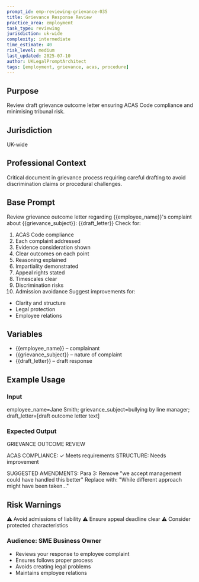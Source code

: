 ```yaml
---
prompt_id: emp-reviewing-grievance-035
title: Grievance Response Review
practice_area: employment
task_type: reviewing
jurisdiction: uk-wide
complexity: intermediate
time_estimate: 40
risk_level: medium
last_updated: 2025-07-10
author: UKLegalPromptArchitect
tags: [employment, grievance, acas, procedure]
---
```


## Purpose
Review draft grievance outcome letter ensuring ACAS Code compliance and minimising tribunal risk.

## Jurisdiction
UK-wide

## Professional Context
Critical document in grievance process requiring careful drafting to avoid discrimination claims or procedural challenges.

## Base Prompt
Review grievance outcome letter regarding \{\{employee_name\}\}'s complaint about \{\{grievance_subject\}\}:
\{\{draft_letter\}\}
Check for:
1. ACAS Code compliance
2. Each complaint addressed
3. Evidence consideration shown
4. Clear outcomes on each point
5. Reasoning explained
6. Impartiality demonstrated
7. Appeal rights stated
8. Timescales clear
9. Discrimination risks
10. Admission avoidance
Suggest improvements for:
- Clarity and structure
- Legal protection
- Employee relations

## Variables
- \{\{employee_name\}\} – complainant
- \{\{grievance_subject\}\} – nature of complaint
- \{\{draft_letter\}\} – draft response

## Example Usage
### Input
employee_name=Jane Smith; grievance_subject=bullying by line manager; draft_letter=[draft outcome letter text]

### Expected Output
GRIEVANCE OUTCOME REVIEW

ACAS COMPLIANCE: ✓ Meets requirements
STRUCTURE: Needs improvement

SUGGESTED AMENDMENTS:
Para 3: Remove "we accept management could have handled this better"
Replace with: "While different approach might have been taken..."

## Risk Warnings
⚠️ Avoid admissions of liability
⚠️ Ensure appeal deadline clear
⚠️ Consider protected characteristics

### Audience: SME Business Owner
- Reviews your response to employee complaint
- Ensures follows proper process
- Avoids creating legal problems
- Maintains employee relations
